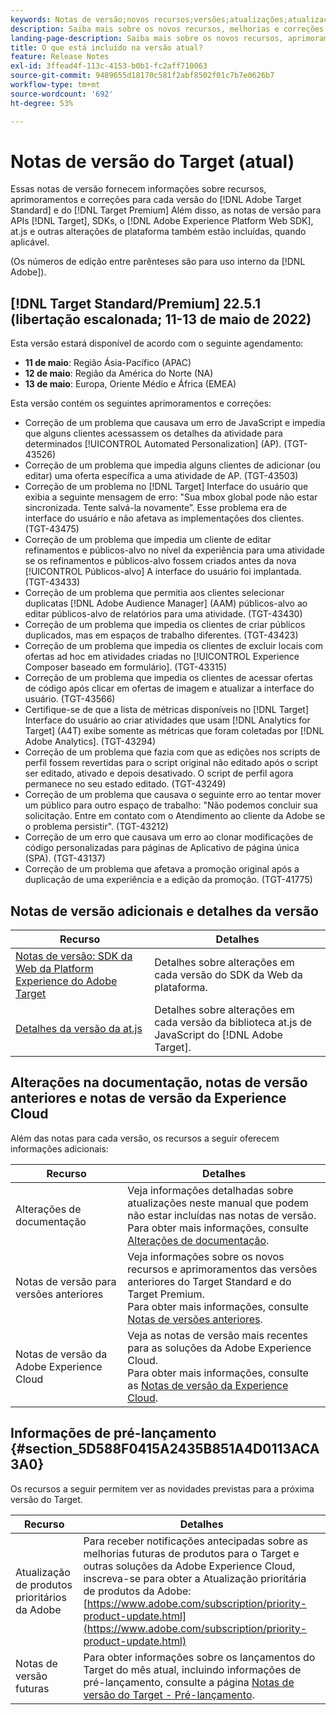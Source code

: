 ```yaml
---
keywords: Notas de versão;novos recursos;versões;atualizações;atualização;versão;aprimoramento;aprimoramentos;correções;correções de bugs;atualizações
description: Saiba mais sobre os novos recursos, melhorias e correções incluídos na versão atual do [!DNL Adobe Target], incluindo SDKs, APIs e bibliotecas JavaScript.
landing-page-description: Saiba mais sobre os novos recursos, aprimoramentos e correções incluídos na versão atual do [!DNL Adobe Target].
title: O que está incluído na versão atual?
feature: Release Notes
exl-id: 3ffead4f-113c-4153-b0b1-fc2aff710063
source-git-commit: 9489655d18170c581f2abf8502f01c7b7e0626b7
workflow-type: tm+mt
source-wordcount: '692'
ht-degree: 53%

---
```


# Notas de versão do Target (atual)

Essas notas de versão fornecem informações sobre recursos, aprimoramentos e correções para cada versão do [!DNL Adobe Target Standard] e do [!DNL Target Premium] Além disso, as notas de versão para APIs [!DNL Target], SDKs, o [!DNL Adobe Experience Platform Web SDK], at.js e outras alterações de plataforma também estão incluídas, quando aplicável.

(Os números de edição entre parênteses são para uso interno da [!DNL Adobe]).

## [!DNL Target Standard/Premium] 22.5.1 (libertação escalonada; 11-13 de maio de 2022)

Esta versão estará disponível de acordo com o seguinte agendamento:

* **11 de maio**: Região Ásia-Pacífico (APAC)
* **12 de maio**: Região da América do Norte (NA)
* **13 de maio**: Europa, Oriente Médio e África (EMEA)

Esta versão contém os seguintes aprimoramentos e correções:

* Correção de um problema que causava um erro de JavaScript e impedia que alguns clientes acessassem os detalhes da atividade para determinados [!UICONTROL Automated Personalization] (AP). (TGT-43526)
* Correção de um problema que impedia alguns clientes de adicionar (ou editar) uma oferta específica a uma atividade de AP. (TGT-43503)
* Correção de um problema no [!DNL Target] Interface do usuário que exibia a seguinte mensagem de erro: &quot;Sua mbox global pode não estar sincronizada. Tente salvá-la novamente”. Esse problema era de interface do usuário e não afetava as implementações dos clientes. (TGT-43475)
* Correção de um problema que impedia um cliente de editar refinamentos e públicos-alvo no nível da experiência para uma atividade se os refinamentos e públicos-alvo fossem criados antes da nova [!UICONTROL Públicos-alvo] A interface do usuário foi implantada. (TGT-43433)
* Correção de um problema que permitia aos clientes selecionar duplicatas [!DNL Adobe Audience Manager] (AAM) públicos-alvo ao editar públicos-alvo de relatórios para uma atividade. (TGT-43430)
* Correção de um problema que impedia os clientes de criar públicos duplicados, mas em espaços de trabalho diferentes. (TGT-43423)
* Correção de um problema que impedia os clientes de excluir locais com ofertas ad hoc em atividades criadas no [!UICONTROL Experience Composer baseado em formulário]. (TGT-43315)
* Correção de um problema que impedia os clientes de acessar ofertas de código após clicar em ofertas de imagem e atualizar a interface do usuário. (TGT-43566)
* Certifique-se de que a lista de métricas disponíveis no [!DNL Target] Interface do usuário ao criar atividades que usam [!DNL Analytics for Target] (A4T) exibe somente as métricas que foram coletadas por [!DNL Adobe Analytics]. (TGT-43294)
* Correção de um problema que fazia com que as edições nos scripts de perfil fossem revertidas para o script original não editado após o script ser editado, ativado e depois desativado. O script de perfil agora permanece no seu estado editado. (TGT-43249)
* Correção de um problema que causava o seguinte erro ao tentar mover um público para outro espaço de trabalho: &quot;Não podemos concluir sua solicitação. Entre em contato com o Atendimento ao cliente da Adobe se o problema persistir&quot;. (TGT-43212)
* Correção de um erro que causava um erro ao clonar modificações de código personalizadas para páginas de Aplicativo de página única (SPA). (TGT-43137)
* Correção de um problema que afetava a promoção original após a duplicação de uma experiência e a edição da promoção. (TGT-41775)

## Notas de versão adicionais e detalhes da versão

| Recurso | Detalhes |
|--- |--- |
| [Notas de versão: SDK da Web da Platform Experience do Adobe Target](https://experienceleague.adobe.com/docs/experience-platform/edge/release-notes.html?lang=pt-BR) | Detalhes sobre alterações em cada versão do SDK da Web da plataforma. |
| [Detalhes da versão da at.js](/help/main/c-implementing-target/c-implementing-target-for-client-side-web/target-atjs-versions.md) | Detalhes sobre alterações em cada versão da biblioteca at.js de JavaScript do [!DNL Adobe Target]. |

## Alterações na documentação, notas de versão anteriores e notas de versão da Experience Cloud

Além das notas para cada versão, os recursos a seguir oferecem informações adicionais:

| Recurso | Detalhes |
|--- |--- |
| Alterações de documentação | Veja informações detalhadas sobre atualizações neste manual que podem não estar incluídas nas notas de versão.<br>Para obter mais informações, consulte [Alterações de documentação](/help/main/r-release-notes/doc-change.md#reference_366123CF00994BACBBF9BBDF2C4D840C). |
| Notas de versão para versões anteriores | Veja informações sobre os novos recursos e aprimoramentos das versões anteriores do Target Standard e do Target Premium.<br>Para obter mais informações, consulte [Notas de versões anteriores](/help/main/r-release-notes/release-notes-for-previous-releases.md). |
| Notas de versão da Adobe Experience Cloud | Veja as notas de versão mais recentes para as soluções da Adobe Experience Cloud.<br>Para obter mais informações, consulte as [Notas de versão da Experience Cloud](https://experienceleague.adobe.com/docs/release-notes/experience-cloud/current.html?lang=pt-BR). |

## Informações de pré-lançamento {#section_5D588F0415A2435B851A4D0113ACA3A0}

Os recursos a seguir permitem ver as novidades previstas para a próxima versão do Target.

| Recurso | Detalhes |
|--- |--- |
| Atualização de produtos prioritários da Adobe | Para receber notificações antecipadas sobre as melhorias futuras de produtos para o Target e outras soluções da Adobe Experience Cloud, inscreva-se para obter a Atualização prioritária de produtos da Adobe:<br>[https://www.adobe.com/subscription/priority-product-update.html](https://www.adobe.com/subscription/priority-product-update.html) |
| Notas de versão futuras | Para obter informações sobre os lançamentos do Target do mês atual, incluindo informações de pré-lançamento, consulte a página [Notas de versão do Target - Pré-lançamento](/help/main/r-release-notes/target-release-notes.md). |
